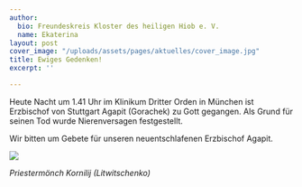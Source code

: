 ```yaml
---
author:
  bio: Freundeskreis Kloster des heiligen Hiob e. V.
  name: Ekaterina
layout: post
cover_image: "/uploads/assets/pages/aktuelles/cover_image.jpg"
title: Ewiges Gedenken!
excerpt: ''

---
```

Heute Nacht um 1.41 Uhr im Klinikum Dritter Orden in München ist Erzbischof von Stuttgart Agapit (Gorachek) zu Gott gegangen. Als Grund für seinen Tod wurde Nierenversagen festgestellt.

Wir bitten um Gebete für unseren neuentschlafenen Erzbischof Agapit.

![](https://res.cloudinary.com/hiobmon/image/upload/v1590696273/media/2020/WhatsApp_Image_2020-05-28_at_21.13.29_nsimsu.jpg)

_Priestermönch Kornilij (Litwitschenko)_
